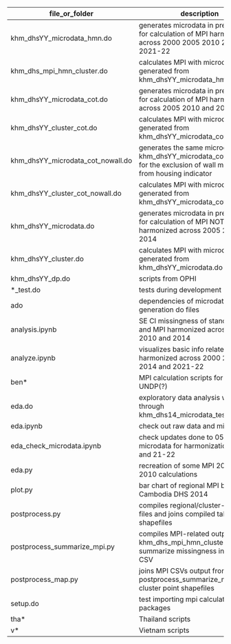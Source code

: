 
| file_or_folder | description |
| --- | --- |
| khm_dhsYY_microdata_hmn.do | generates microdata in preparation for calculation of MPI harmonized across 2000 2005 2010 2014 and 2021-22 |
| khm_dhs_mpi_hmn_cluster.do | calculates MPI with microdata generated from khm_dhsYY_microdata_hmn.do |
| khm_dhsYY_microdata_cot.do | generates microdata in preparation for calculation of MPI harmonized across 2005 2010 and 2014 |
| khm_dhsYY_cluster_cot.do | calculates MPI with microdata generated from khm_dhsYY_microdata_cot.do |
| khm_dhsYY_microdata_cot_nowall.do | generates the same microdata as in khm_dhsYY_microdata_cot.do except for the exclusion of wall material from housing indicator |
| khm_dhsYY_cluster_cot_nowall.do | calculates MPI with microdata generated from khm_dhsYY_microdata_cot_nowall.do |
| khm_dhsYY_microdata.do | generates microdata in preparation for calculation of MPI NOT harmonized across 2005 2010 and 2014 |
| khm_dhsYY_cluster.do | calculates MPI with microdata generated from khm_dhsYY_microdata.do |
| khm_dhsYY_dp.do | scripts from OPHI |
| *_test.do | tests during development |
| ado | dependencies of microdata generation do files |
| analysis.ipynb | SE CI missingness of standard MPI and MPI harmonized across 2005 2010 and 2014 |
| analyze.ipynb | visualizes basic info related to MPI harmonized across 2000 2005 2010 2014 and 2021-22 |
| ben* | MPI calculation scripts for Benin from UNDP(?) |
| eda.do | exploratory data analysis while going through khm_dhs14_microdata_test.do |
| eda.ipynb | check out raw data and microdata |
| eda_check_microdata.ipynb | check updates done to 05 10 14 microdata for harmonization with 00 and 21-22 |
| eda.py | recreation of some MPI 2014 and 2010 calculations |
| plot.py | bar chart of regional MPI based on Cambodia DHS 2014 |
| postprocess.py | compiles regional/cluster-level data files and joins compiled tables to shapefiles |
| postprocess_summarize_mpi.py | compiles MPI-related outputs (from khm_dhs_mpi_hmn_cluster.do), summarize missingness info, save as CSV |
| postprocess_map.py | joins MPI CSVs output from postprocess_summarize_mpi.py to cluster point shapefiles |
| setup.do | test importing mpi calculation packages |
| tha* | Thailand scripts |
| v* | Vietnam scripts |
